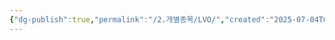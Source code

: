 ```yaml
---
{"dg-publish":true,"permalink":"/2.개별종목/LVO/","created":"2025-07-04T09:16:45.130+09:00","updated":"2025-07-29T21:37:04.875+09:00"}
---
```


